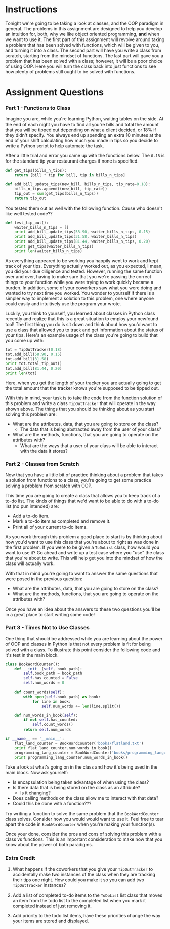 # Instructions

Tonight we're going to be taking a look at classes, and the OOP paradigm in general. The problems in this assignment are designed to help you develop an intuition for, both, why we like object oriented programming, **and** when we want to use it. The first part of this assignment will revolve around taking a problem that has been solved with functions, which will be given to you, and turning it into a class. The second part will have you write a class from scratch, starting from the mindset of functions. The last part will gave you a problem that has been solved with a class; however, it will be a poor choice of using OOP. Here you will turn the class back into just functions to see how plenty of problems still ought to be solved with functions. 

# Assignment Questions

### Part 1 - Functions to Class

Imagine you are, while you're learning Python, waiting tables on the side. At the end of each night you have to find all you're bills and total the amount that you will be tipped out depending on what a client decided, or 18% if they didn't specify. You always end up spending an extra 10 minutes at the end of your shift calculating how much you made in tips so you decide to write a Python script to help automate the task.

After a little trial and error you came up with the functions below. The `0.18` is for the standard tip your restaurant charges if none is specified.

```python
def get_tips(bills_n_tips):
    return [bill * tip for bill, tip in bills_n_tips]

def add_bill_update_tips(new_bill, bills_n_tips, tip_rate=0.18):
    bills_n_tips.append((new_bill, tip_rate))
    tip_out = sum(get_tips(bills_n_tips))
    return tip_out
```

You tested them out as well with the following function. Cause who doesn't like well tested code??

```python
def test_tip_out():
    waiter_bills_n_tips = []
    print add_bill_update_tips(58.90, waiter_bills_n_tips, 0.15)
    print add_bill_update_tips(31.58, waiter_bills_n_tips) 
    print add_bill_update_tips(81.44, waiter_bills_n_tips, 0.20)
    print get_tips(waiter_bills_n_tips)
    print len(waiter_bills_n_tips)
```

As everything appeared to be working you happily went to work and kept track of your tips. Everything actually worked out, as you expected, I mean, you did your due diligence and tested. However, running the same function over and over, having to make sure that you we're passing the correct things to your function while you were trying to work quickly became a burden. In addition, some of your coworkers saw what you were doing and wanted to try next time you worked. You wonder to yourself if there is a simpler way to implement a solution to this problem, one where anyone could easily and intuitively use the program your wrote.

Luckily, you think to yourself, you learned about classes in Python class recently and realize that this is a great situation to employ your newfound tool! The first thing you do is sit down and think about how you'd want to use a class that allowed you to track and get information about the status of your tips. Here's an example usage of the class you're going to build that you come up with:

```python
tot = TipOutTracker(0.18)
tot.add_bill(58.90, 0.15)
tot.add_bill(31.58)
print tot.total_tip_out()
tot.add_bill(81.44, 0.20)
print len(tot)
```

Here, when you get the length of your tracker you are actually going to get the total amount that the tracker knows you're supposed to be tipped out.

With this in mind, your task is to take the code from the function solution of this problem and write a class `TipOutTracker` that will operate in the way shown above. The things that you should be thinking about as you start solving this problem are:

* What are the attributes, data, that you are going to store on the class?
    * The data that is being abstracted away from the user of your class?
* What are the methods, functions, that you are going to operate on the attributes with?
    * What are the ways that a user of your class will be able to interact with the data it stores?

### Part 2 - Classes from Scratch

Now that you have a little bit of practice thinking about a problem that takes a solution from functions to a class, you're going to get some practice solving a problem from scratch with OOP.

This time you are going to create a class that allows you to keep track of a to-do list. The kinds of things that we'd want to be able to do with a to-do list (no pun intended) are:

* Add a to-do item.
* Mark a to-do item as completed and remove it.
* Print all of your current to-do items.

As you work through this problem a good place to start is by thinking about how you'd want to use this class that you're about to right as was done in the first problem. If you were to be given a `ToDoList` class, how would you want to use it? Go ahead and write up a test case where you "use" the class that you're about to write. This will help get you into the mindset of how the class will actually work.

With that in mind you're going to want to answer the same questions that were posed in the previous question:

* What are the attributes, data, that you are going to store on the class?
* What are the methods, functions, that you are going to operate on the attributes with?

Once you have an idea about the answers to these two questions you'll be in a great place to start writing some code!

### Part 3 - Times Not to Use Classes

One thing that should be addressed while you are learning about the power of OOP and classes in Python is that not every problem is fit for being solved with a class. To illustrate this point consider the following code and it's test in the main block.

```python
class BookWordCounter():
    def __init__(self, book_path):
        self.book_path = book_path
        self.has_counted = False
        self.num_words = 0

    def count_words(self):
        with open(self.book_path) as book:
            for line in book:
                self.num_words += len(line.split())

    def num_words_in_book(self):
        if not self.has_counted:
            self.count_words()
        return self.num_words

if __name__ == '__main__':
    flat_land_counter = BookWordCounter('books/flatland.txt')
    print flat_land_counter.num_words_in_book()
    programming_lang_counter = BookWordCounter('books/programming_languages.txt')
    print programming_lang_counter.num_words_in_book()
```

Take a look at what's going on in the class and how it's being used in the main block. Now ask yourself:
* Is encapsulation being taken advantage of when using the class? 
* Is there data that is being stored on the class as an attribute?
    * Is it changing? 
* Does calling methods on the class allow me to interact with that data?
* Could this be done with a function???

Try writing a function to solve the same problem that the `BookWordCounter` class solves. Consider how you would would want to use it. Feel free to tear apart the code in `BookWordCounter` when you're making your function(s).

Once your done, consider the pros and cons of solving this problem with a class vs functions. This is an important consideration to make now that you know about the power of both paradigms.

### Extra Credit

1. What happens if the coworkers that you give your `TipOutTracker` to accidentally make two instances of the class when they are tracking their tips one night. How could you make it so you can add two `TipOutTracker` instances?

2. Add a list of completed to-do items to the `ToDoList` list class that moves an item from the todo list to the completed list when you mark it completed instead of just removing it. 

3. Add priority to the todo list items, have these priorities change the way your items are stored and displayed.
